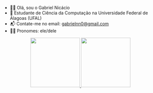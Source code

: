 - ✌🏿 Olá, sou o Gabriel Nicácio
- 🌴 Estudante de Ciência da Computação na Universidade Federal de Alagoas (UFAL)
- 📬 Contate-me no email: gabrielnn0@gmail.com
- 🧛‍♂️ Pronomes: ele/dele

<div align="center">
  <a href="https://github.com/nic4cio">
  <img height="160em" src="https://github-readme-stats.vercel.app/api?username=nic4cio&show_icons=true&theme=radical&include_all_commits=true&count_private=true"/>
  <img height="160em" src="https://github-readme-stats.vercel.app/api/top-langs/?username=nic4cio&layout=compact&langs_count=7&theme=radical  "/>
</div>
